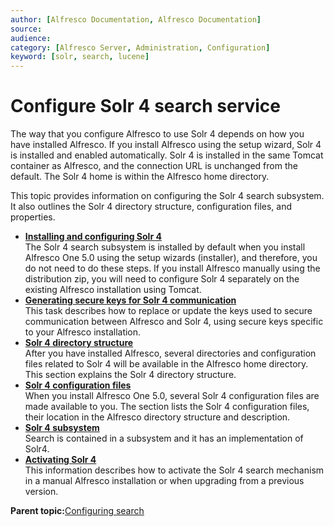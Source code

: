 ```yaml
---
author: [Alfresco Documentation, Alfresco Documentation]
source: 
audience: 
category: [Alfresco Server, Administration, Configuration]
keyword: [solr, search, lucene]
---
```


# Configure Solr 4 search service

The way that you configure Alfresco to use Solr 4 depends on how you have installed Alfresco. If you install Alfresco using the setup wizard, Solr 4 is installed and enabled automatically. Solr 4 is installed in the same Tomcat container as Alfresco, and the connection URL is unchanged from the default. The Solr 4 home is within the Alfresco home directory.

This topic provides information on configuring the Solr 4 search subsystem. It also outlines the Solr 4 directory structure, configuration files, and properties.

-   **[Installing and configuring Solr 4](../tasks/solr4-install-config.md)**  
 The Solr 4 search subsystem is installed by default when you install Alfresco One 5.0 using the setup wizards \(installer\), and therefore, you do not need to do these steps. If you install Alfresco manually using the distribution zip, you will need to configure Solr 4 separately on the existing Alfresco installation using Tomcat.
-   **[Generating secure keys for Solr 4 communication](../tasks/generate-keys-solr4.md)**  
This task describes how to replace or update the keys used to secure communication between Alfresco and Solr 4, using secure keys specific to your Alfresco installation.
-   **[Solr 4 directory structure](../concepts/solr4-directory.md)**  
After you have installed Alfresco, several directories and configuration files related to Solr 4 will be available in the Alfresco home directory. This section explains the Solr 4 directory structure.
-   **[Solr 4 configuration files](../concepts/solr4-config-files.md)**  
When you install Alfresco One 5.0, several Solr 4 configuration files are made available to you. The section lists the Solr 4 configuration files, their location in the Alfresco directory structure and description.
-   **[Solr 4 subsystem](../concepts/solr4-subsystem.md)**  
Search is contained in a subsystem and it has an implementation of Solr4.
-   **[Activating Solr 4](../tasks/solr4-alfresco-config.md)**  
This information describes how to activate the Solr 4 search mechanism in a manual Alfresco installation or when upgrading from a previous version.

**Parent topic:**[Configuring search](../concepts/solr-home.md)

